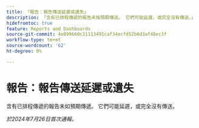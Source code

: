 ```yaml
---
title: 「報告：報告傳送延遲或遺失」
description: 「含有已排程傳遞的報告未按預期傳送。 它們可能延遲，或完全沒有傳送。」
hidefromtoc: true
feature: Reports and Dashboards
source-git-commit: 4e899660c21113491caf34ecfd52b6d3af48ec3f
workflow-type: tm+mt
source-wordcount: '62'
ht-degree: 0%

---
```



# 報告：報告傳送延遲或遺失

含有已排程傳遞的報告未如預期傳遞。 它們可能延遲，或完全沒有傳送。

_於2024年7月26日首次通報。_
